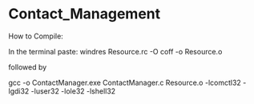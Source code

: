 # Contact_Management
How to Compile:

In the terminal paste:
windres Resource.rc -O coff -o Resource.o

followed by

gcc -o ContactManager.exe ContactManager.c Resource.o -lcomctl32 -lgdi32 -luser32 -lole32 -lshell32

